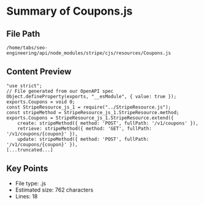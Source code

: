 # Summary of Coupons.js
  
## File Path
`/home/tabs/seo-engineering/api/node_modules/stripe/cjs/resources/Coupons.js`

## Content Preview
```
"use strict";
// File generated from our OpenAPI spec
Object.defineProperty(exports, "__esModule", { value: true });
exports.Coupons = void 0;
const StripeResource_js_1 = require("../StripeResource.js");
const stripeMethod = StripeResource_js_1.StripeResource.method;
exports.Coupons = StripeResource_js_1.StripeResource.extend({
    create: stripeMethod({ method: 'POST', fullPath: '/v1/coupons' }),
    retrieve: stripeMethod({ method: 'GET', fullPath: '/v1/coupons/{coupon}' }),
    update: stripeMethod({ method: 'POST', fullPath: '/v1/coupons/{coupon}' }),
[...truncated...]
```

## Key Points
- File type: .js
- Estimated size: 762 characters
- Lines: 18
